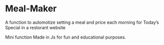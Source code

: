 # Meal-Maker
A function to automotize setting a meal and price each morning for Today’s Special in a restorant website

Mini function Made in Js for fun and educational purposes.

